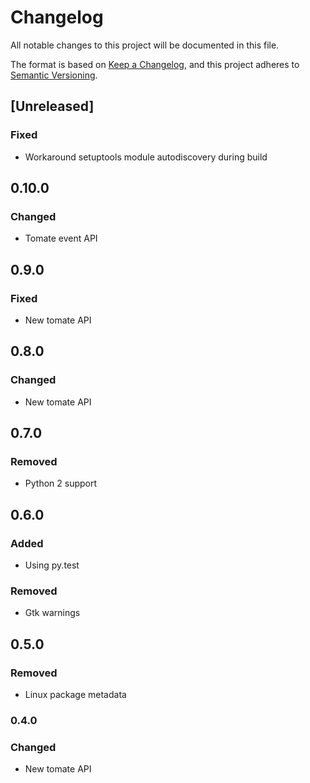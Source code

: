 # Changelog

All notable changes to this project will be documented in this file.

The format is based on [Keep a Changelog](https://keepachangelog.com/en/1.0.0/),
and this project adheres to [Semantic Versioning](https://semver.org/spec/v2.0.0.html).

## [Unreleased]

### Fixed

- Workaround setuptools module autodiscovery during build

## 0.10.0

### Changed

- Tomate event API

## 0.9.0

### Fixed

- New tomate API

## 0.8.0

### Changed

- New tomate API

## 0.7.0

### Removed

- Python 2 support

## 0.6.0

### Added

- Using py.test
  
### Removed

- Gtk warnings

## 0.5.0

### Removed

- Linux package metadata

### 0.4.0

### Changed

- New tomate API
